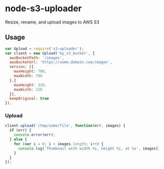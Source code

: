 node-s3-uploader
================

Resize, rename, and upload images to AWS S3

## Usage

```javascript
var Upload = require('s3-uploader');
var client = new Upload('my_s3_bucket', {
  awsBucketPath: '/images',
  awsBucketUrl: 'https://some.domain.com/images', 
  version: [{
    maxHeight: 780,
    maxWidth: 780
  },{
    maxHeight: 320,
    maxWisth: 320
  }],
  keepOriginal: true
});
```

### Upload

```javascript
client.upload('/tmp/some/file', function(err, images) {
  if (err) {
    console.error(err);
  } else {
    for (var i = 0; i < images.length; i++) {
      console.log('Thumbnail with width %i, height %i, at %s', images[i].width, images[i].height, images[i].url);
    }
  }
});
```

